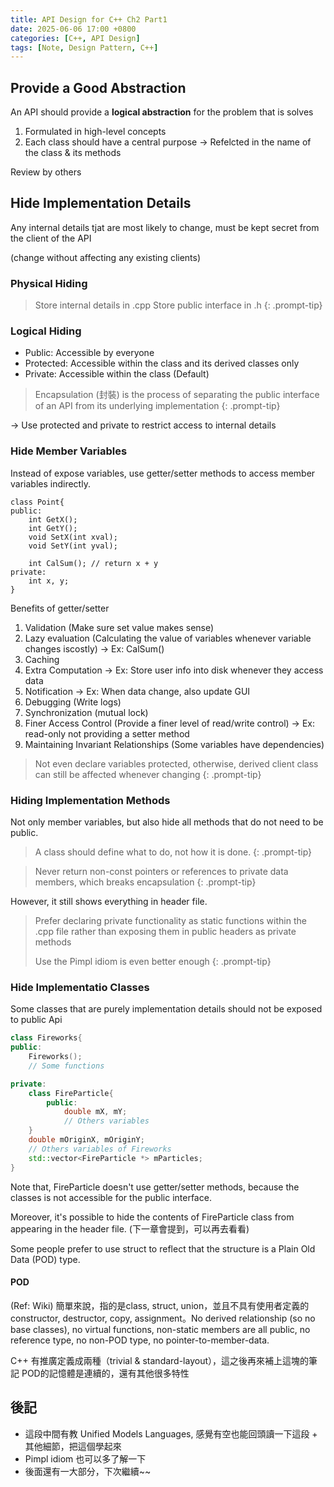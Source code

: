 ```yaml
---
title: API Design for C++ Ch2 Part1
date: 2025-06-06 17:00 +0800 
categories: [C++, API Design]
tags: [Note, Design Pattern, C++]
---
```


## Provide a Good Abstraction

An API should provide a **logical abstraction** for the problem that is solves

1. Formulated in high-level concepts
2. Each class should have a central purpose → Refelcted in the name of the class & its methods

Review by others

## Hide Implementation Details

Any internal details tjat are most likely to change, must be kept secret from the client of the API

(change without affecting any existing clients)

### Physical Hiding

> Store internal details in .cpp
> Store public interface in .h
{: .prompt-tip}

### Logical Hiding

* Public: Accessible by everyone
* Protected: Accessible within the class and its derived classes only
* Private: Accessible within the class (Default)

> Encapsulation (封裝) is the process of separating the public interface of an API from its underlying implementation
{: .prompt-tip}

→ Use protected and private to restrict access to internal details

### Hide Member Variables

Instead of expose variables, use getter/setter methods to access member variables indirectly.

```cpp=
class Point{
public: 
    int GetX();
    int GetY();
    void SetX(int xval);
    void SetY(int yval);
    
    int CalSum(); // return x + y
private: 
    int x, y;
}
```

Benefits of getter/setter

1. Validation (Make sure set value makes sense)
2. Lazy evaluation (Calculating the value of variables whenever variable changes iscostly) → Ex: CalSum()
3. Caching
4. Extra Computation → Ex: Store user info into disk whenever they access data
5. Notification → Ex: When data change, also update GUI 
6. Debugging (Write logs)
7. Synchronization (mutual lock)
8. Finer Access Control (Provide a finer level of read/write control) → Ex: read-only not providing a setter method
9. Maintaining Invariant Relationships (Some variables have dependencies)

> Not even declare variables protected, otherwise, derived client class can still be affected whenever changing
{: .prompt-tip}

### Hiding Implementation Methods

Not only member variables, but also hide all methods that do not need to be public.

> A class should define what to do, not how it is done.
{: .prompt-tip}

<!------>

> Never return non-const pointers or references to private data members, which breaks encapsulation
{: .prompt-tip}

However, it still shows everything in header file.
> Prefer declaring private functionality as static functions within the .cpp file rather than exposing them in public headers as private methods
>
> Use the Pimpl idiom is even better enough
{: .prompt-tip}

### Hide Implementatio Classes

Some classes that are purely implementation details should not be exposed to public Api

```cpp
class Fireworks{
public: 
    Fireworks(); 
    // Some functions 

private: 
    class FireParticle{
        public: 
            double mX, mY; 
            // Others variables
    }
    double mOriginX, mOriginY; 
    // Others variables of Fireworks
    std::vector<FireParticle *> mParticles; 
}
```

Note that, FireParticle doesn't use getter/setter methods, because the classes is not accessible for the public interface.

Moreover, it's possible to hide the contents of FireParticle class from appearing in the header file. (下一章會提到，可以再去看看)

Some people prefer to use struct to reflect that the structure is a Plain Old Data (POD) type.

#### POD 

(Ref: Wiki)
簡單來說，指的是class, struct, union，並且不具有使用者定義的constructor, destructor, copy, assignment。No derived relationship (so no base classes), no virtual functions, non-static members are all public, no reference type, no non-POD type, no pointer-to-member-data.

C++ 有推廣定義成兩種（trivial & standard-layout），這之後再來補上這塊的筆記
POD的記憶體是連續的，還有其他很多特性

## 後記

* 這段中間有教 Unified Models Languages, 感覺有空也能回頭讀一下這段 + 其他細節，把這個學起來
* Pimpl idiom 也可以多了解一下
* 後面還有一大部分，下次繼續~~
